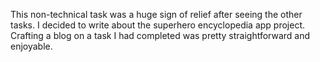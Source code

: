 This non-technical task was a huge sign of relief after seeing the other tasks. I decided to write about the superhero encyclopedia app project. Crafting a blog on a task I had completed was pretty straightforward and enjoyable. 
